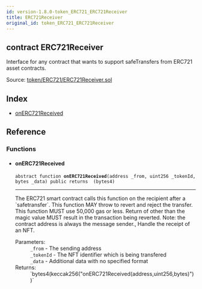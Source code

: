 ```yaml
---
id: version-1.8.0-token_ERC721_ERC721Receiver
title: ERC721Receiver
original_id: token_ERC721_ERC721Receiver
---
```


<div class="contract-doc"><div class="contract"><h2 class="contract-header"><span class="contract-kind">contract</span> ERC721Receiver</h2><p class="description">Interface for any contract that wants to support safeTransfers from ERC721 asset contracts.</p><div class="source">Source: <a href="https://github.com/OpenZeppelin/zeppelin-solidity/blob/v1.8.0/contracts/token/ERC721/ERC721Receiver.sol" target="_blank">token/ERC721/ERC721Receiver.sol</a></div></div><div class="index"><h2>Index</h2><ul><li><a href="token_ERC721_ERC721Receiver.html#onERC721Received">onERC721Received</a></li></ul></div><div class="reference"><h2>Reference</h2><div class="functions"><h3>Functions</h3><ul><li><div class="item function"><span id="onERC721Received" class="anchor-marker"></span><h4 class="name">onERC721Received</h4><div class="body"><code class="signature"><span>abstract </span>function <strong>onERC721Received</strong><span>(address _from, uint256 _tokenId, bytes _data) </span><span>public </span><span>returns  (bytes4) </span></code><hr/><div class="description"><p>The ERC721 smart contract calls this function on the recipient after a `safetransfer`. This function MAY throw to revert and reject the transfer. This function MUST use 50,000 gas or less. Return of other than the magic value MUST result in the transaction being reverted. Note: the contract address is always the message sender., Handle the receipt of an NFT.</p></div><dl><dt><span class="label-parameters">Parameters:</span></dt><dd><div><code>_from</code> - The sending address</div><div><code>_tokenId</code> - The NFT identifier which is being transfered</div><div><code>_data</code> - Additional data with no specified format</div></dd><dt><span class="label-return">Returns:</span></dt><dd>`bytes4(keccak256(&quot;onERC721Received(address,uint256,bytes)&quot;))`</dd></dl></div></div></li></ul></div></div></div>
